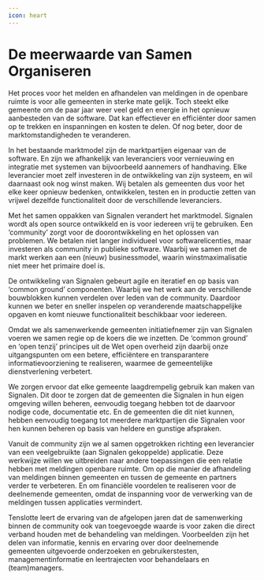 ```yaml
---
icon: heart
---
```


# De meerwaarde van Samen Organiseren

Het proces voor het melden en afhandelen van meldingen in de openbare ruimte is voor alle gemeenten in sterke mate gelijk. Toch steekt elke gemeente om de paar jaar weer veel geld en energie in het opnieuw aanbesteden van de software. Dat kan effectiever en efficiënter door samen op te trekken en inspanningen en kosten te delen. Of nog beter, door de marktomstandigheden te veranderen.   &#x20;

In het bestaande marktmodel zijn de marktpartijen eigenaar van de software. En zijn we afhankelijk van leveranciers voor vernieuwing en integratie met systemen van bijvoorbeeld aannemers of handhaving. Elke leverancier moet zelf investeren in de ontwikkeling van zijn systeem, en wil daarnaast ook nog winst maken. Wij betalen als gemeenten dus voor het elke keer opnieuw bedenken, ontwikkelen, testen en in productie zetten van vrijwel dezelfde functionaliteit door de verschillende leveranciers. &#x20;

Met het samen oppakken van Signalen verandert het marktmodel. Signalen wordt als open source ontwikkeld en is voor iedereen vrij te gebruiken. Een ‘community’ zorgt voor de doorontwikkeling en het oplossen van problemen. We betalen niet langer individueel voor softwarelicenties, maar investeren als community in publieke software. Waarbij we samen met de markt werken aan een (nieuw) businessmodel, waarin winstmaximalisatie niet meer het primaire doel is. &#x20;

De ontwikkeling van Signalen gebeurt agile en iteratief en op basis van ‘common ground’ componenten. Waarbij we het werk aan de verschillende bouwblokken kunnen verdelen over leden van de community. Daardoor kunnen we beter en sneller inspelen op veranderende maatschappelijke opgaven en komt nieuwe functionaliteit beschikbaar voor iedereen. &#x20;

Omdat we als samenwerkende gemeenten initiatiefnemer zijn van Signalen voeren we samen regie op de koers die we inzetten. De ‘common ground’ en ‘open tenzij’ principes uit de Wet open overheid zijn daarbij onze uitgangspunten om een betere, efficiëntere en transparantere informatievoorziening te realiseren, waarmee de gemeentelijke dienstverlening verbetert. &#x20;

We zorgen ervoor dat elke gemeente laagdrempelig gebruik kan maken van Signalen. Dit door te zorgen dat de gemeenten die Signalen in hun eigen omgeving willen beheren, eenvoudig toegang hebben tot de daarvoor nodige code, documentatie etc. En de gemeenten die dit niet kunnen, hebben eenvoudig toegang tot meerdere marktpartijen die Signalen voor hen kunnen beheren op basis van heldere en gunstige afspraken. &#x20;

Vanuit de community zijn we al samen opgetrokken richting een leverancier van een veelgebruikte (aan Signalen gekoppelde) applicatie. Deze werkwijze willen we uitbreiden naar andere toepassingen die een relatie hebben met meldingen openbare ruimte. Om op die manier de afhandeling van meldingen binnen gemeenten en tussen de gemeente en partners verder te verbeteren. En om financiële voordelen te realiseren voor de deelnemende gemeenten, omdat de inspanning voor de verwerking van de meldingen tussen applicaties vermindert. &#x20;

Tenslotte leert de ervaring van de afgelopen jaren dat de samenwerking binnen de community ook van toegevoegde waarde is voor zaken die direct verband houden met de behandeling van meldingen. Voorbeelden zijn het delen van informatie, kennis en ervaring over door deelnemende gemeenten uitgevoerde onderzoeken en gebruikerstesten, managementinformatie en leertrajecten voor behandelaars en (team)managers. &#x20;
